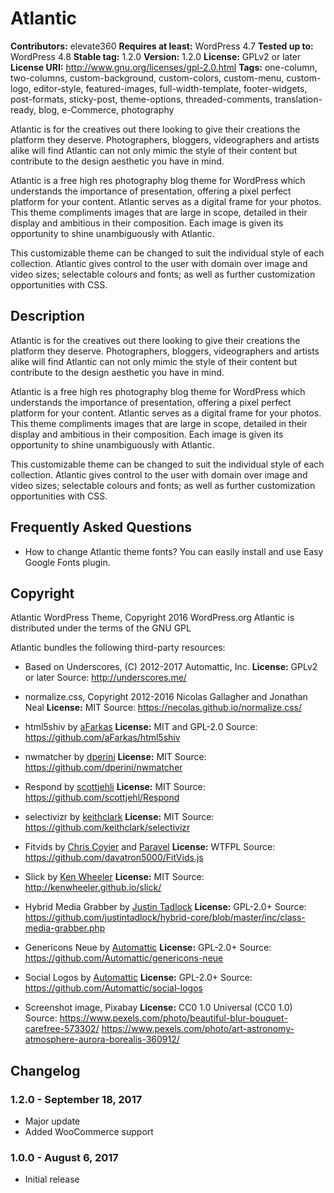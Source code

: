 # Atlantic

**Contributors:** elevate360
**Requires at least:** WordPress 4.7
**Tested up to:** WordPress 4.8
**Stable tag:** 1.2.0
**Version:** 1.2.0
**License:** GPLv2 or later
**License URI:** http://www.gnu.org/licenses/gpl-2.0.html
**Tags:** one-column, two-columns, custom-background, custom-colors, custom-menu, custom-logo, editor-style, featured-images, full-width-template, footer-widgets, post-formats, sticky-post, theme-options, threaded-comments, translation-ready, blog, e-Commerce, photography

Atlantic is for the creatives out there looking to give their creations the platform they deserve. Photographers, bloggers, videographers and artists alike will find Atlantic can not only mimic the style of their content but contribute to the design aesthetic you have in mind.

Atlantic is a free high res photography blog theme for WordPress which understands the importance of presentation, offering a pixel perfect platform for your content. Atlantic serves as a digital frame for your photos. This theme compliments images that are large in scope, detailed in their display and ambitious in their composition. Each image is given its opportunity to shine unambiguously with Atlantic.

This customizable theme can be changed to suit the individual style of each collection. Atlantic gives control to the user with domain over image and video sizes; selectable colours and fonts; as well as further customization opportunities with CSS.

## Description

Atlantic is for the creatives out there looking to give their creations the platform they deserve. Photographers, bloggers, videographers and artists alike will find Atlantic can not only mimic the style of their content but contribute to the design aesthetic you have in mind.

Atlantic is a free high res photography blog theme for WordPress which understands the importance of presentation, offering a pixel perfect platform for your content. Atlantic serves as a digital frame for your photos. This theme compliments images that are large in scope, detailed in their display and ambitious in their composition. Each image is given its opportunity to shine unambiguously with Atlantic.

This customizable theme can be changed to suit the individual style of each collection. Atlantic gives control to the user with domain over image and video sizes; selectable colours and fonts; as well as further customization opportunities with CSS.


## Frequently Asked Questions

- How to change Atlantic theme fonts?
You can easily install and use Easy Google Fonts plugin.

## Copyright

Atlantic WordPress Theme, Copyright 2016 WordPress.org
Atlantic is distributed under the terms of the GNU GPL

Atlantic bundles the following third-party resources:

- Based on Underscores, (C) 2012-2017 Automattic, Inc.
**License:** GPLv2 or later
Source: http://underscores.me/

- normalize.css, Copyright 2012-2016 Nicolas Gallagher and Jonathan Neal
**License:** MIT
Source: https://necolas.github.io/normalize.css/

- html5shiv by [aFarkas](https://github.com/aFarkas)
**License:** MIT and GPL-2.0
Source: https://github.com/aFarkas/html5shiv

- nwmatcher by [dperini](https://github.com/dperini)
**License:** MIT
Source: https://github.com/dperini/nwmatcher

- Respond by [scottjehli](https://github.com/scottjehli)
**License:** MIT
Source: https://github.com/scottjehl/Respond

- selectivizr by [keithclark](https://github.com/keithclark)
**License:** MIT
Source: https://github.com/keithclark/selectivizr

- Fitvids by [Chris Coyier](http://chriscoyier.net/) and [Paravel](http://paravelinc.com/)
**License:** WTFPL
Source: https://github.com/davatron5000/FitVids.js

- Slick by [Ken Wheeler](https://github.com/kenwheeler)
**License:** MIT
Source: http://kenwheeler.github.io/slick/

- Hybrid Media Grabber by [Justin Tadlock](https://github.com/justintadlock)
**License:** GPL-2.0+
Source: https://github.com/justintadlock/hybrid-core/blob/master/inc/class-media-grabber.php

- Genericons Neue by [Automattic](https://github.com/Automattic/genericons-neue)
**License:** GPL-2.0+
Source: https://github.com/Automattic/genericons-neue

- Social Logos by [Automattic](https://github.com/Automattic/social-logos)
**License:** GPL-2.0+
Source: https://github.com/Automattic/social-logos

- Screenshot image, Pixabay
**License:** CC0 1.0 Universal (CC0 1.0)
Source:
https://www.pexels.com/photo/beautiful-blur-bouquet-carefree-573302/
https://www.pexels.com/photo/art-astronomy-atmosphere-aurora-borealis-360912/

## Changelog

### 1.2.0 - September 18, 2017
* Major update
* Added WooCommerce support

### 1.0.0 - August 6, 2017
* Initial release
